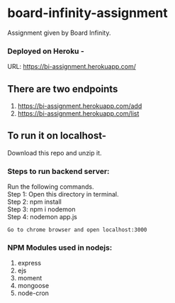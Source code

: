 # board-infinity-assignment
Assignment given by Board Infinity.

### Deployed on Heroku - 
URL: https://bi-assignment.herokuapp.com/

## There are two endpoints
1. https://bi-assignment.herokuapp.com/add
2. https://bi-assignment.herokuapp.com/list

## To run it on localhost-
Download this repo and unzip it.

### Steps to run backend server:
  Run the following commands.\
    Step 1: Open this directory in terminal.\
    Step 2: npm install\
    Step 3: npm i nodemon\
    Step 4: nodemon app.js
    
    Go to chrome browser and open localhost:3000

### NPM Modules used in nodejs:
1. express
2. ejs
3. moment
4. mongoose
5. node-cron

